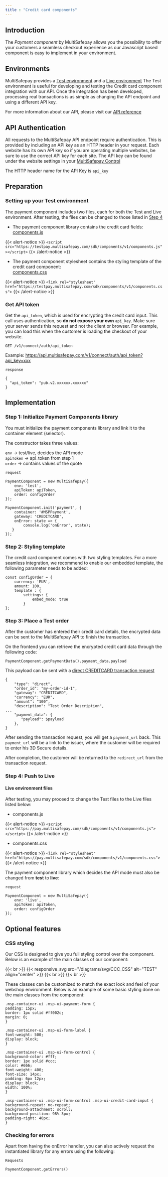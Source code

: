 ```yaml
---
title : "Credit card components"
---
```


## Introduction

The _Payment component_ by MultiSafepay allows you the possibility to offer your customers a seamless checkout experience as our Javascript based component is easy to implement in your environment.


## Environments

MultiSafepay provides a [Test environment](/tools/credit-card-components/credit-card-components/#step-1-setting-up-your-test-environment) and a [Live environment](/tools/credit-card-components/credit-card-components/#step-6-switching-from-test-to-live) The Test environment is useful for developing and testing the Credit card component integration with our API. Once the integration has been developed, processing real transactions is as simple as changing the API endpoint and using a different API key.<br>

For more information about our API, please visit our [API reference](https://docs.multisafepay.com/api/)


## API Authentication

All requests to the MultiSafepay API endpoint require authentication. This is provided by including an API key as an HTTP header in your request. Each website has its own API key so if you are operating multiple websites, be sure to use the correct API key for each site. The API key can be found under the website settings in your [MultiSafepay Control](https://merchant.multisafepay.com/)<br> 

The HTTP header name for the API Key is `api_key`

## Preparation

### Setting up your Test environment

The payment component includes two files, each for both the Test and Live environment. After testing, the files can be changed to those listed in [Step 4](/tools/credit-card-components/credit-card-components/#step-6-switching-from-test-to-live)


* The payment component library contains the credit card fields:<br>
[components.js](https://pay.multisafepay.com/sdk/components/v1/components.js)

{{< alert-notice >}} `<script src="https://testpay.multisafepay.com/sdk/components/v1/components.js"></script>` {{< /alert-notice >}}

* The payment component stylesheet contains the styling template of the credit card component:<br>
[components.css](https://pay.multisafepay.com/sdk/components/v1/components.css)

{{< alert-notice >}} `<link rel="stylesheet" href="https://testpay.multisafepay.com/sdk/components/v1/components.css">` {{< /alert-notice >}}


### Get API token

Get the `api_token`, which is used for encrypting the credit card input. This call uses authentication, so **do not expose your own** `api_key`. Make sure your server sends this request and not the client or browser. For example, you can load this when the customer is loading the checkout of your website.

`GET /v1/connect/auth/api_token`

Example: https://api.multisafepay.com/v1/connect/auth/api_token?api_key=xxx

`response`

```
{
  "api_token": "pub.v2.xxxxxx.xxxxxx"
}
```
## Implementation

### Step 1: Initialize Payment Components library

You must initialize the payment components library and link it to the container element (selector).

The constructor takes three values:

`env` -> test/live, decides the API mode<br> 
`apiToken` -> api_token from step 1<br>
`order` -> contains values of the quote

`request`

```
PaymentComponent = new MultiSafepay({
    env: 'test',
    apiToken: apiToken,
    order: configOrder
});
 
PaymentComponent.init('payment', {
    container: '#MSPPayment',
    gateway: 'CREDITCARD',
    onError: state => {
        console.log('onError', state);
   }
});
```

### Step 2: Styling template

The credit card component comes with two styling templates. For a more seamless integration, we recommend to enable our embedded template, the following parameter needs to be added:

```
const configOrder = {
    currency: 'EUR',
    amount: 100,
    template : {
        settings: {
            embed_mode: true
        }
};
```


### Step 3: Place a Test order

After the customer has entered their credit card details, the encrypted data can be sent to the MultiSafepay API to finish the transaction.<br>

On the frontend you can retrieve the encrypted credit card data through the following code:

```
PaymentComponent.getPaymentData().payment_data.payload
```

This payload can be sent with a [direct CREDITCARD transaction request](https://docs.multisafepay.com/api/#create-a-direct-order)

```
{
    "type": "direct",
    "order_id": "my-order-id-1",
    "gateway": "CREDITCARD",
    "currency": "EUR",
    "amount": "100",
    "description": "Test Order Description",
...
    "payment_data": {
       "payload": $payload
    },
}
```

After sending the transaction request, you will get a `payment_url` back.
This `payment_url` will be a link to the issuer, where the customer will be required to enter his 3D Secure details.

After completion, the customer will be returned to the `redirect_url` from the transaction request.

### Step 4: Push to Live

#### Live environment files

After testing, you may proceed to change the Test files to the Live files listed below:

* components.js<br>

 {{< alert-notice >}} `<script src="https://pay.multisafepay.com/sdk/components/v1/components.js"></script>` {{< /alert-notice >}}

* components.css<br>

 {{< alert-notice >}} `<link rel="stylesheet" href="https://pay.multisafepay.com/sdk/components/v1/components.css">` {{< /alert-notice >}}

The payment component library which decides the API mode must also be changed from __test__ to __live__:

```
request

PaymentComponent = new MultiSafepay({
    env: 'live',
    apiToken: apiToken,
    order: configOrder
});
```

## Optional features

### CSS styling

Our CSS is designed to give you full styling control over the component. Below is an example of the main classes of our component:

{{< br >}}
{{< responsive_svg src="/diagrams/svg/CCC_CSS" alt="TEST" align="center" >}}
{{< br >}}
{{< br >}}

These classes can be customized to match the exact look and feel of your webshop environment. Below is an example of some basic styling done on the main classes from the component:

```
.msp-container-ui .msp-ui-payment-form {
padding: 15px;
border: 1px solid #ff002c;
margin: 0;
}
 
.msp-container-ui .msp-ui-form-label {
font-weight: 500;
display: block;
}
 
.msp-container-ui .msp-ui-form-control {
background-color: #fff;
border: 1px solid #ccc;
color: #666;
font-weight: 400;
font-size: 14px;
padding: 6px 12px;
display: block;
width: 100%;
}
 
.msp-container-ui .msp-ui-form-control .msp-ui-credit-card-input {
background-repeat: no-repeat;
background-attachment: scroll;
background-position: 98% 3px;
padding-right: 40px;
}
```

### Checking for errors

Apart from having the onError handler, you can also actively request the instantiated library for any errors using the following:

`Requests`

```
PaymentComponent.getErrors()
```

